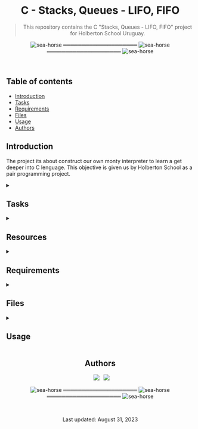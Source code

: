 <div align="center">

<h1> C - Stacks, Queues - LIFO, FIFO </h1>

> This repository contains the C "Stacks, Queues - LIFO, FIFO" project for Holberton School Uruguay.

</div>

<div align="center">

![sea-horse](https://user-images.githubusercontent.com/110431271/229328604-b8c19c26-54e9-48d6-946f-91b0337deece.png) ════════════════════ ![sea-horse](https://user-images.githubusercontent.com/110431271/229328604-b8c19c26-54e9-48d6-946f-91b0337deece.png) ════════════════════ ![sea-horse](https://user-images.githubusercontent.com/110431271/229328604-b8c19c26-54e9-48d6-946f-91b0337deece.png)

</div>

<br>

## Table of contents
* [Introduction](#introduction)
* [Tasks](#tasks)
* [Requirements](#requirements)
* [Files](#files)
* [Usage](#usage)
* [Authors](#authors)

## Introduction
The project its about construct our own monty interpreter to learn a get deeper into C lenguage. This objective is given us by Holberton School as a pair programming project.

<details>
<summary><h2>Tasks</h2></summary>

0. push, pall
Implement the push and pall opcodes.

The push opcode

The opcode push pushes an element to the stack.

Usage: push <int>
where <int> is an integer
if <int> is not an integer or if there is no argument given to push, print the error message L<line_number>: usage: push integer, followed by a new line, and exit with the status EXIT_FAILURE
where is the line number in the file
You won’t have to deal with overflows. Use the atoi function
The pall opcode

The opcode pall prints all the values on the stack, starting from the top of the stack.

Usage pall
Format: see example
If the stack is empty, don’t print anything
```
julien@ubuntu:~/monty$ cat -e bytecodes/00.m
push 1$
push 2$
push 3$
pall$
julien@ubuntu:~/monty$ ./monty bytecodes/00.m
3
2
1
```

1. pint
mandatory
Implement the pint opcode.

The pint opcode

The opcode pint prints the value at the top of the stack, followed by a new line.

Usage: pint
If the stack is empty, print the error message L<line_number>: can't pint, stack empty, followed by a new line, and exit with the status EXIT_FAILURE
```
julien@ubuntu:~/monty$ cat bytecodes/06.m 
push 1
pint
push 2
pint
push 3
pint
julien@ubuntu:~/monty$ ./monty bytecodes/06.m 
1
2
3
```

2. pop
mandatory
Implement the pop opcode.

The pop opcode

The opcode pop removes the top element of the stack.

Usage: pop
If the stack is empty, print the error message L<line_number>: can't pop an empty stack, followed by a new line, and exit with the status EXIT_FAILURE

```
julien@ubuntu:~/monty$ cat bytecodes/07.m 
push 1
push 2
push 3
pall
pop
pall
pop
pall
pop
pall
julien@ubuntu:~/monty$ ./monty bytecodes/07.m 
3
2
1
2
1
1
```

3. swap
mandatory
Implement the swap opcode.

The swap opcode

The opcode swap swaps the top two elements of the stack.

Usage: swap
If the stack contains less than two elements, print the error message L<line_number>: can't swap, stack too short, followed by a new line, and exit with the status EXIT_FAILURE

```
julien@ubuntu:~/monty$ cat bytecodes/09.m 
push 1
push 2
push 3
pall
swap
pall
julien@ubuntu:~/monty$ ./monty bytecodes/09.m 
3
2
1
2
3
1
```

4.add
Implement the add opcode.

The add opcode

The opcode add adds the top two elements of the stack.

Usage: add
If the stack contains less than two elements, print the error message L<line_number>: can't add, stack too short, followed by a new line, and exit with the status EXIT_FAILURE
The result is stored in the second top element of the stack, and the top element is removed, so that at the end:
The top element of the stack contains the result
The stack is one element shorter

```
julien@ubuntu:~/monty$ cat bytecodes/12.m 
push 1
push 2
push 3
pall
add
pall

julien@ubuntu:~/monty$ ./monty bytecodes/12.m 
3
2
1
5
1
```

5. nop
mandatory
Implement the nop opcode.

The nop opcode

The opcode nop doesn’t do anything.
</details>

<details>
<summary><h2>Resources</h2></summary>>

* <a href="www.google.com/search" target="blank">Google</a>
* <a href="https://stackoverflow.com/questions/1433204/how-do-i-use-extern-to-share-variables-between-source-files" target="blank">How do I use extern to share variables between source files?</a>
</details>

<details><summary><h2>Requirements</h2></summary>
<h3>General Requirements</h3>
        
Allowed editors: vi, vim, emacs
All your files will be compiled on Ubuntu 20.04 LTS using gcc, using the options -Wall -Werror -Wextra -pedantic
All your files should end with a new line
A README.md file, at the root of the folder of the project is mandatory
Your code should use the Betty style. It will be checked using betty-style.pl and betty-doc.pl
You allowed to use a maximum of one global variable
No more than 5 functions per file
You are allowed to use the C standard library
The prototypes of all your functions should be included in your header file called monty.h
Don’t forget to push your header file
All your header files should be include guarded
You are expected to do the tasks in the order shown in the project
<h3></h3>


<h3>Compilation</h3>
* gcc -Wall -Werror -Wextra -pedantic *.c -o monty
</details>

<details>
<summary><h2>Files</h2></summary>
        
## Files
|Files|
|---|
|[monty.c](#monty.c)|
|[monty.h](#monty.h)|
|[operations.c](#operations.c)|
|[more_operations.c](#more_operations.c)|
|[utilities.c](#utilities.c)|
|[checks.c](#checks.c)|

<a name="monty.c"></a>
<h3><a href="https://github.com/FacundoV21/holbertonschool-monty/blob/main/monty.c">monty.c</a></h3>
Main code of the Stacks, Queues - LIFO, FIFO project.
<a name="monty.h"></a>
<h3><a href="https://github.com/FacundoV21/holbertonschool-monty/blob/main/monty.h">monty.h</a></h3>
Contains the libraries, prototypes and headers macros needed for the files.
<a name="operations.c"></a>
<h3><a href="https://github.com/FacundoV21/holbertonschool-monty/blob/main/operations.c">operations.c</a></h3>
Contains functions that imitates operations of the monty interpreter (push, pall, not found, pint and pop).
<a name="more_operations.c"></a>
<h3><a href="https://github.com/FacundoV21/holbertonschool-monty/blob/main/more_operations.c">more_operations.c</a></h3>
Contains more functions that imitates operations of the monty interpreter (swap, add and nop).
<a name="utilities.c"></a>
<h3><a href="https://github.com/FacundoV21/holbertonschool-monty/blob/main/utilities.c">utilities.c</a></h3>
Contains functions for memory issues and makes work the commands passed to interpreter (free_stack, free_arr, separate and get_code).
<a name="checks.c"></a>
<h3><a href="https://github.com/FacundoV21/holbertonschool-monty/blob/main/checks.c">checks.c</a></h3>
Contains functions that checks specific cases to avoid a failure, (specifically check_args, check_open, check_tokens and check_arr). 
</details>

<details>
<summary><h2>Usage</h2></summary>

Installation

- Clone this repository in your terminal: `git clone "https://github.com/FacundoV21/holbertonschool-monty"`
- Go into the repository: `cd holbertonschool-monty`
- Compile: `gcc -Wall -Werror -Wextra -pedantic *.c -o monty`

<h3>Example</h3>
For this example, you need to create a file named "test.m", here you whill write:

```
push 1
push 2
push 3
pall
```
So, in the terminal:
Input:
```
cat test.m
```
Output:
```
push 1
push 2
push 3
pall
```
Another example:

Input:
```
./monty test.m
```
Output:
```
3
2
1
```
</details>

<div align="center">

## Authors
  
&ensp;[<img src="https://img.shields.io/badge/Nitsu47-%23121011.svg?style=for-the-badge&logo=github&logoColor=white">](https://github.com/Nitsu47)
&ensp;[<img src="https://img.shields.io/badge/FacundoV21-%23121011.svg?style=for-the-badge&logo=github&logoColor=white">](https://github.com/FacundoV21)
<br>

![sea-horse](https://user-images.githubusercontent.com/110431271/229328604-b8c19c26-54e9-48d6-946f-91b0337deece.png) ════════════════════ ![sea-horse](https://user-images.githubusercontent.com/110431271/229328604-b8c19c26-54e9-48d6-946f-91b0337deece.png) ════════════════════ ![sea-horse](https://user-images.githubusercontent.com/110431271/229328604-b8c19c26-54e9-48d6-946f-91b0337deece.png)

<br>

Last updated: August 31, 2023
